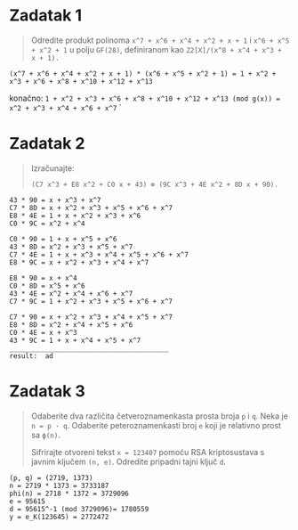 # Zadatak 1
> Odredite produkt polinoma 
`x^7 + x^6 + x^4 + x^2 + x + 1` i `x^6 + x^5 + x^2 + 1`
u polju `GF(28)`, definiranom kao `Z2[X]/(x^8 + x^4 + x^3 + x + 1).`

`(x^7 + x^6 + x^4 + x^2 + x + 1) * (x^6 + x^5 + x^2 + 1) = 1 + x^2 + x^3 + x^6 + x^8 + x^10 + x^12 + x^13`

konačno: `1 + x^2 + x^3 + x^6 + x^8 + x^10 + x^12 + x^13 (mod g(x)) = x^2 + x^3 + x^4 + x^6 + x^7`
`
# Zadatak 2
> Izračunajte:
>
> ```(C7 x^3 + E8 x^2 + C0 x + 43) ⊗ (9C x^3 + 4E x^2 + 8D x + 90).```

```
43 * 90 = x + x^3 + x^7
C7 * 8D = x + x^2 + x^3 + x^5 + x^6 + x^7
E8 * 4E = 1 + x + x^2 + x^3 + x^6
C0 * 9C = x^2 + x^4

C0 * 90 = 1 + x + x^5 + x^6
43 * 8D = x^2 + x^3 + x^5 + x^7
C7 * 4E = 1 + x + x^3 + x^4 + x^5 + x^6 + x^7
E8 * 9C = x + x^2 + x^3 + x^4 + x^7

E8 * 90 = x + x^4
C0 * 8D = x^5 + x^6
43 * 4E = x^2 + x^4 + x^6 + x^7
C7 * 9C = 1 + x^2 + x^3 + x^5 + x^6 + x^7

C7 * 90 = x + x^2 + x^3 + x^4 + x^5 + x^7
E8 * 8D = x^2 + x^4 + x^5 + x^6
C0 * 4E = x + x^3
43 * 9C = 1 + x + x^4 + x^5 + x^7
________________________________________
result:  ad
```
# Zadatak 3

>  Odaberite dva različita četveroznamenkasta prosta broja `p` i `q`. Neka
je `n = p · q`. Odaberite peteroznamenkasti broj `e` koji je relativno prost
sa `ϕ(n)`. 
> 
> Sifrirajte otvoreni tekst `x = 123407` pomoću RSA kriptosustava s javnim ključem `(n, e)`. Odredite pripadni
tajni ključ `d`.
```
(p, q) = (2719, 1373)
n = 2719 * 1373 = 3733187
phi(n) = 2718 * 1372 = 3729096
e = 95615
d = 95615^-1 (mod 3729096)= 1780559
y = e_K(123645) = 2772472
```